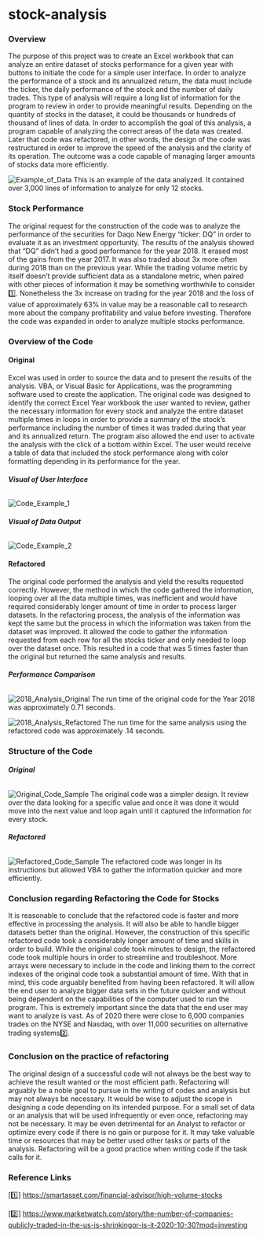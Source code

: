 # stock-analysis

### **Overview** ### 
The purpose of this project was to create an Excel workbook that can analyze an entire dataset of stocks performance for a given year with buttons to initiate the code for a simple user interface. In order to analyze the performance of a stock and its annualized return, the data must include the ticker, the daily performance of the stock and the number of daily trades. This type of analysis will require a long list of information for the program to review in order to provide meaningful results. Depending on the quantity of stocks in the dataset, it could be thousands or hundreds of thousand of lines of data. In order to accomplish the goal of this analysis, a program capable of analyzing the correct areas of the data was created. Later that code was refactored, in other words, the design of the code was restructured in order to improve the speed of the analysis and the clarity of its operation. The outcome was a code capable of managing larger amounts of stocks data more efficiently. 

![Example_of_Data](https://user-images.githubusercontent.com/85839235/124511435-1c0e3400-dda4-11eb-9124-74919f7f7714.png)
This is an example of the data analyzed. It contained over 3,000 lines of information to analyze for only 12 stocks. 

### **Stock Performance**
The original request for the construction of the code was to analyze the performance of the securities for Daqo New Energy “ticker: DQ” in order to evaluate it as an investment opportunity. The results of the analysis showed that “DQ” didn’t had a good performance for the year 2018. It erased most of the gains from the year 2017. It was also traded about 3x more often during 2018 than on the previous year. While the trading volume metric by itself doesn’t provide sufficient data as a standalone metric, when paired with other pieces of information it may be something worthwhile to consider 1️⃣. Nonetheless the 3x increase on trading for the year 2018 and the loss of value of approximately 63% in value may be a reasonable call to research more about the company profitability and value before investing. Therefore the code was expanded in order to analyze multiple stocks performance. 

### **Overview of the Code**

#### **Original**

Excel was used in order to source the data and to present the results of the analysis. VBA, or Visual Basic for Applications, was the programming software used to create the application. The original code was designed to identify the correct Excel Year workbook the user wanted to review, gather the necessary information for every stock and analyze the entire dataset multiple times in loops in order to provide a summary of the stock’s performance including the number of times it was traded during that year and its annualized return. The program also allowed the end user to activate the analysis with the click of a bottom within Excel. The user would receive a table of data that included the stock performance along with color formatting depending in its performance for the year. 

###### **Visual of User Interface**
![Code_Example_1](https://user-images.githubusercontent.com/85839235/124511713-c8e8b100-dda4-11eb-9f58-78f4f369194a.png)

###### **Visual of Data Output**
![Code_Example_2](https://user-images.githubusercontent.com/85839235/124511746-d9009080-dda4-11eb-96aa-34c49a8660d3.png)

#### **Refactored**
The original code performed the analysis and yield the results requested correctly. However, the method in which the code gathered the information, looping over all the data multiple times, was inefficient and would have required considerably longer amount of time in order to process larger datasets. In the refactoring process, the analysis of the information was kept the same but the process in which the information was taken from the dataset was improved. It allowed the code to gather the information requested from each row for all the stocks ticker and only needed to loop over the dataset once. This resulted in a code that was 5 times faster than the original but returned the same analysis and results. 

###### **Performance Comparison**
![2018_Analysis_Original](https://user-images.githubusercontent.com/85839235/124511851-11a06a00-dda5-11eb-95d6-40747dff0c7c.png)
The run time of the original code for the Year 2018 was approximately 0.71 seconds.

![2018_Analysis_Refactored](https://user-images.githubusercontent.com/85839235/124511886-20871c80-dda5-11eb-89fa-ccded11b8fd7.png)
The run time for the same analysis using the refactored code was approximately .14 seconds. 

### **Structure of the Code**
###### **Original**
![Original_Code_Sample](https://user-images.githubusercontent.com/85839235/124512063-870c3a80-dda5-11eb-9c86-dd53565053d6.png)
The original code was a simpler design. It review over the data looking for a specific value and once it was done it would move into the next value and loop again until it captured the information for every stock.

###### **Refactored**
![Refactored_Code_Sample](https://user-images.githubusercontent.com/85839235/124512092-955a5680-dda5-11eb-8bdd-abaee341f09f.png)
The refactored code was longer in its instructions but allowed VBA to gather the information quicker and more efficiently. 

### **Conclusion regarding Refactoring the Code for Stocks**
It is reasonable to conclude that the refactored code is faster and more effective in processing the analysis. It will also be able to handle bigger datasets better than the original. However, the construction of this specific refactored code took a considerably longer amount of time and skills in order to build. While the original code took minutes to design, the refactored code took multiple hours in order to streamline and troubleshoot. More arrays were necessary to include in the code and linking them to the correct indexes of the original code took a substantial amount of time. With that in mind, this code arguably benefited from having been refactored. It will allow the end user to analyze bigger data sets in the future quicker and without being dependent on the capabilities of the computer used to run the program. This is extremely important since the data that the end user may want to analyze is vast. As of 2020 there were close to 6,000 companies trades on the NYSE and Nasdaq, with over 11,000 securities on alternative trading systems2️⃣. 


### **Conclusion on the practice of refactoring**
The original design of a successful code will not always be the best way to achieve the result wanted or the most efficient path. Refactoring will arguably be a noble goal to pursue in the writing of codes and analysis but may not always be necessary. It would be wise to adjust the scope in designing a code depending on its intended purpose. For a small set of data or an analysis that will be used infrequently or even once, refactoring may not be necessary. It may be even detrimental for an Analyst to refactor or optimize every code if there is no gain or purpose for it. It may take valuable time or resources that may be better used other tasks or parts of the analysis. Refactoring will be a good practice when writing code if the task calls for it. 

### Reference Links

[1️⃣] https://smartasset.com/financial-advisor/high-volume-stocks

[2️⃣] https://www.marketwatch.com/story/the-number-of-companies-publicly-traded-in-the-us-is-shrinkingor-is-it-2020-10-30?mod=investing

